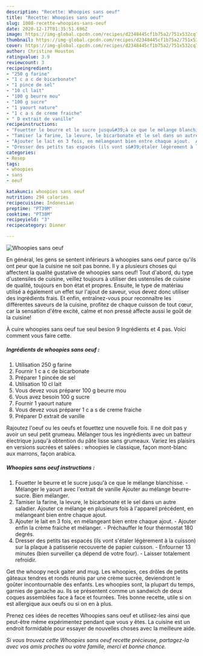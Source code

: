 ```yaml
---
description: "Recette: Whoopies sans oeuf"
title: "Recette: Whoopies sans oeuf"
slug: 1008-recette-whoopies-sans-oeuf
date: 2020-12-17T01:35:51.696Z
image: https://img-global.cpcdn.com/recipes/d2348445cf1b75a2/751x532cq70/whoopies-sans-oeuf-photo-principale-de-la-recette.jpg
thumbnail: https://img-global.cpcdn.com/recipes/d2348445cf1b75a2/751x532cq70/whoopies-sans-oeuf-photo-principale-de-la-recette.jpg
cover: https://img-global.cpcdn.com/recipes/d2348445cf1b75a2/751x532cq70/whoopies-sans-oeuf-photo-principale-de-la-recette.jpg
author: Christine Houston
ratingvalue: 3.9
reviewcount: 3
recipeingredient:
- "250 g farine"
- "1 c a c de bicarbonate"
- "1 pince de sel"
- "10 cl lait"
- "100 g beurre mou"
- "100 g sucre"
- "1 yaourt nature"
- "1 c a s de creme fraiche"
- " D extrait de vanille"
recipeinstructions:
- "Fouetter le beurre et le sucre jusqu&#39;à ce que le mélange blanchisse.  Mélanger le yaourt avec l&#39;extrait de vanille Ajouter au mélange beurre-sucre. Bien mélanger."
- "Tamiser la farine, la levure, le bicarbonate et le sel dans un autre saladier. Ajouter ce mélange en plusieurs fois à l&#39;appareil précédent, en mélangeant bien entre chaque ajout."
- "Ajouter le lait en 3 fois, en mélangeant bien entre chaque ajout.  Ajouter enfin la crème fraiche et mélanger.  Préchauffer le four thermostat 180 degrés."
- "Dresser des petits tas espacés (ils vont s&#39;étaler légèrement à la cuisson) sur la plaque à patisserie recouverte de papier cuisson.  Enfourner 13 minutes (bien surveiller ça dépend de votre four). Laisser totalement refroidir."
categories:
- Resep
tags:
- whoopies
- sans
- oeuf

katakunci: whoopies sans oeuf 
nutrition: 294 calories
recipecuisine: Indonesian
preptime: "PT39M"
cooktime: "PT38M"
recipeyield: "3"
recipecategory: Dinner

---
```



![Whoopies sans oeuf](https://img-global.cpcdn.com/recipes/d2348445cf1b75a2/751x532cq70/whoopies-sans-oeuf-photo-principale-de-la-recette.jpg)

En général, les gens se sentent inférieurs à whoopies sans oeuf parce qu'ils ont peur que la cuisine ne soit pas bonne. Il y a plusieurs choses qui affectent la qualité gustative de whoopies sans oeuf! Tout d'abord, du type d'ustensiles de cuisine, veillez toujours à utiliser des ustensiles de cuisine de qualité, toujours en bon état et propres. Ensuite, le type de matériau utilisé a également un effet sur l'ajout de saveur, vous devez donc utiliser des ingrédients frais. Et enfin, entraînez-vous pour reconnaître les différentes saveurs de la cuisine, profitez de chaque cuisson de tout cœur, car la sensation d'être excité, calme et non pressé affecte aussi le goût de la cuisine!

<!--inarticleads1-->

À cuire whoopies sans oeuf tue seul besion 9 Ingrédients et 4 pas. Voici comment vous faire cette.

##### Ingrédients de whoopies sans oeuf :

1. Utilisation 250 g farine
1. Fournir 1 c a c de bicarbonate
1. Préparer 1 pincée de sel
1. Utilisation 10 cl lait
1. Vous devez vous préparer 100 g beurre mou
1. Vous avez besoin 100 g sucre
1. Fournir 1 yaourt nature
1. Vous devez vous préparer 1 c a s de creme fraiche
1. Préparer  D extrait de vanille


Rajoutez l&#39;oeuf ou les oeufs et fouettez une nouvelle fois. Il ne doit pas y avoir un seul petit grumeau. Mélanger tous les ingrédients avec un batteur électrique jusqu&#39;à obtention du pâte lisse sans grumeaux. Variez les plaisirs en versions sucrées et salées : whoopies le classique, façon mont-blanc aux marrons, façon arabica. 

<!--inarticleads2-->

##### Whoopies sans oeuf instructions :

1. Fouetter le beurre et le sucre jusqu&#39;à ce que le mélange blanchisse.  - Mélanger le yaourt avec l&#39;extrait de vanille Ajouter au mélange beurre-sucre. Bien mélanger.
1. Tamiser la farine, la levure, le bicarbonate et le sel dans un autre saladier. Ajouter ce mélange en plusieurs fois à l&#39;appareil précédent, en mélangeant bien entre chaque ajout.
1. Ajouter le lait en 3 fois, en mélangeant bien entre chaque ajout.  - Ajouter enfin la crème fraiche et mélanger.  - Préchauffer le four thermostat 180 degrés.
1. Dresser des petits tas espacés (ils vont s&#39;étaler légèrement à la cuisson) sur la plaque à patisserie recouverte de papier cuisson.  - Enfourner 13 minutes (bien surveiller ça dépend de votre four). - Laisser totalement refroidir.


Get the whoopy neck gaiter and mug. Les whoopies, ces drôles de petits gâteaux tendres et ronds réunis par une crème sucrée, deviendront le goûter incontournable des enfants. Les whoopies sont, la plupart du temps, garnies de ganache au. Ils se présentent comme un sandwich de deux coques assemblées face à face et fourrées. Très bonne recette, utile si on est allergique aux oeufs ou si on en à plus. 

<!--inarticleads1-->

<p>
Prenez ces idées de recettes Whoopies sans oeuf et utilisez-les ainsi que peut-être même expérimentez pendant que vous y êtes. La cuisine est un endroit formidable pour essayer de nouvelles choses avec la meilleure aide.
</p>

<p>
<i>Si vous trouvez cette Whoopies sans oeuf recette précieuse, partagez-la avec vos amis proches ou votre famille, merci et bonne chance.</i>
</p>
